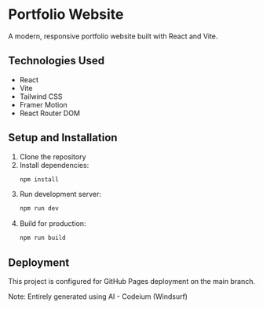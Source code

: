 # Portfolio Website

A modern, responsive portfolio website built with React and Vite.

## Technologies Used

- React
- Vite
- Tailwind CSS
- Framer Motion
- React Router DOM

## Setup and Installation

1. Clone the repository
2. Install dependencies:
   ```bash
   npm install
   ```
3. Run development server:
   ```bash
   npm run dev
   ```
4. Build for production:
   ```bash
   npm run build
   ```

## Deployment

This project is configured for GitHub Pages deployment on the main branch.

Note: Entirely generated using AI - Codeium (Windsurf)
